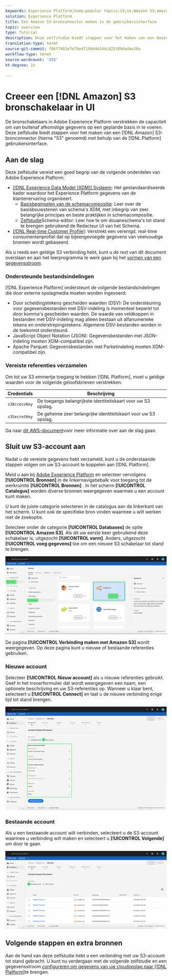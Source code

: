 ```yaml
---
keywords: Experience Platform;home;popular topics;S3;se;Amazon S3;amazon s3
solution: Experience Platform
title: Een Amazon S3-bronconnector maken in de gebruikersinterface
topic: overview
type: Tutorial
description: Deze zelfstudie biedt stappen voor het maken van een Amazon S3-bronconnector (hierna "S3" genoemd) via de gebruikersinterface van het Platform.
translation-type: tm+mt
source-git-commit: f86f7483e7e78edf106ddd34dc825389dadae26a
workflow-type: tm+mt
source-wordcount: '555'
ht-degree: 1%

---
```



# Creeer een [!DNL Amazon] S3 bronschakelaar in UI

De bronschakelaars in Adobe Experience Platform verstrekken de capaciteit om van buitenaf afkomstige gegevens op een geplande basis in te voeren. Deze zelfstudie biedt stappen voor het maken van een [!DNL Amazon] S3-bronconnector (hierna &quot;S3&quot; genoemd) met behulp van de [!DNL Platform] gebruikersinterface.

## Aan de slag

Deze zelfstudie vereist een goed begrip van de volgende onderdelen van Adobe Experience Platform:

- [[!DNL Experience Data Model (XDM)] Systeem](../../../../../xdm/home.md): Het gestandaardiseerde kader waardoor het Experience Platform gegevens van de klantenervaring organiseert.
   - [Basisbeginselen van de schemacompositie](../../../../../xdm/schema/composition.md): Leer over de basisbouwstenen van schema&#39;s XDM, met inbegrip van zeer belangrijke principes en beste praktijken in schemacompositie.
   - [Zelfstudie](../../../../../xdm/tutorials/create-schema-ui.md)Schema-editor: Leer hoe te om douaneschema&#39;s tot stand te brengen gebruikend de Redacteur UI van het Schema.
- [[!DNL Real-time Customer Profile]](../../../../../profile/home.md): Verstrekt een verenigd, real-time consumentenprofiel dat op bijeengevoegde gegevens van veelvoudige bronnen wordt gebaseerd.

Als u reeds een geldige S3 verbinding hebt, kunt u de rest van dit document overslaan en aan het leerprogramma te werk gaan bij het [vormen van een gegevensstroom](../../dataflow/batch/cloud-storage.md).

### Ondersteunde bestandsindelingen

[!DNL Experience Platform] ondersteunt de volgende bestandsindelingen die door externe opslagmedia moeten worden ingevoerd:

- Door scheidingstekens gescheiden waarden (DSV): De ondersteuning voor gegevensbestanden met DSV-indeling is momenteel beperkt tot door komma&#39;s gescheiden waarden. De waarde van veldkoppen in bestanden met DSV-indeling mag alleen bestaan uit alfanumerieke tekens en onderstrepingstekens. Algemene DSV-bestanden worden in de toekomst ondersteund.
- JavaScript Object Notation (JSON): Gegevensbestanden met JSON-indeling moeten XDM-compatibel zijn.
- Apache Parquet: Gegevensbestanden met Parketindeling moeten XDM-compatibel zijn.

### Vereiste referenties verzamelen

Om tot uw S3 emmertje toegang te hebben [!DNL Platform], moet u geldige waarden voor de volgende geloofsbrieven verstrekken:

| Credentials | Beschrijving |
| ---------- | ----------- |
| `s3AccessKey` | De toegangs belangrijkste identiteitskaart voor uw S3 opslag. |
| `s3SecretKey` | De geheime zeer belangrijke identiteitskaart voor uw S3 opslag. |

Ga naar [dit AWS-document](https://aws.amazon.com/blogs/security/wheres-my-secret-access-key/)voor meer informatie over aan de slag gaan.

## Sluit uw S3-account aan

Nadat u de vereiste gegevens hebt verzameld, kunt u de onderstaande stappen volgen om uw S3-account te koppelen aan [!DNL Platform].

Meld u aan bij [Adobe Experience Platform](https://platform.adobe.com) en selecteer vervolgens **[!UICONTROL Bronnen]** in de linkernavigatiebalk voor toegang tot de werkruimte **[!UICONTROL Bronnen]** . In het scherm **[!UICONTROL Catalogus]** worden diverse bronnen weergegeven waarmee u een account kunt maken.

U kunt de juiste categorie selecteren in de catalogus aan de linkerkant van het scherm. U kunt ook de specifieke bron vinden waarmee u wilt werken met de zoekoptie.

Selecteer onder de categorie **[!UICONTROL Databases]** de optie **[!UICONTROL Amazon S3]**. Als dit uw eerste keer gebruikend deze schakelaar is, uitgezocht **[!UICONTROL vorm]**. Anders, uitgezocht **[!UICONTROL voeg gegevens]** toe om een nieuwe S3 schakelaar tot stand te brengen.

![catalogus](../../../../images/tutorials/create/s3/catalog.png)

De pagina **[!UICONTROL Verbinding maken met Amazon S3]** wordt weergegeven. Op deze pagina kunt u nieuwe of bestaande referenties gebruiken.

### Nieuwe account

Selecteer **[!UICONTROL Nieuw account]** als u nieuwe referenties gebruikt. Geef in het invoerformulier dat wordt weergegeven een naam, een optionele beschrijving en uw S3-referenties op. Wanneer u klaar bent, selecteert u **[!UICONTROL Connect]** en laat u de nieuwe verbinding enige tijd tot stand brengen.

![verbinden](../../../../images/tutorials/create/s3/new.png)

### Bestaande account

Als u een bestaande account wilt verbinden, selecteert u de S3-account waarmee u verbinding wilt maken en selecteert u **[!UICONTROL Volgende]** om door te gaan.

![bestaand](../../../../images/tutorials/create/s3/existing.png)

## Volgende stappen en extra bronnen

Aan de hand van deze zelfstudie hebt u een verbinding met uw S3-account tot stand gebracht. U kunt nu verdergaan met de volgende zelfstudie en een gegevensstroom [configureren om gegevens van uw cloudopslag naar [!DNL Platform]](../../dataflow/batch/cloud-storage.md)te brengen.